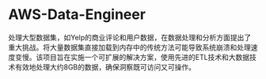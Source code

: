 # AWS-Data-Engineer
处理大型数据集，如Yelp的商业评论和用户数据，在数据处理和分析方面提出了重大挑战。将大量数据集直接加载到内存中的传统方法可能导致系统崩溃和处理速度变慢。该项目旨在实施一个可扩展的解决方案，使用先进的ETL技术和大数据技术有效地处理大约8GB的数据，确保洞察既可访问又可操作。
